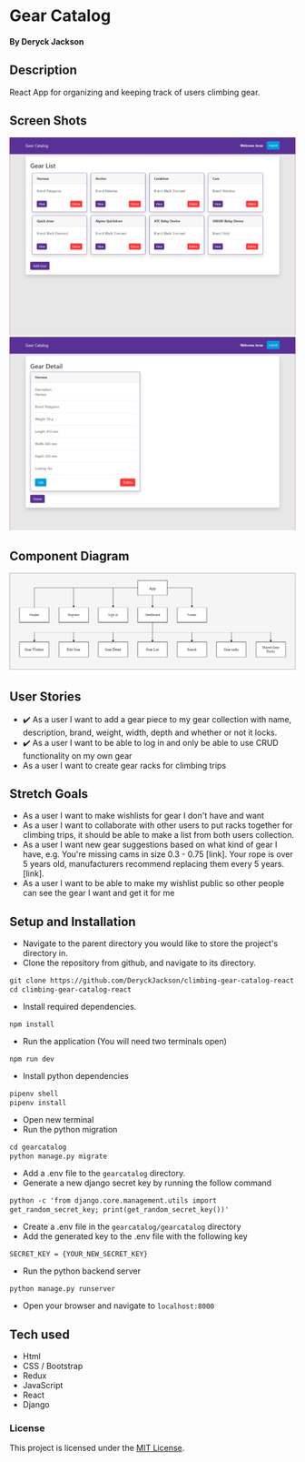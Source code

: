 # Gear Catalog

#### By Deryck Jackson

## Description

React App for organizing and keeping track of users climbing gear.

## Screen Shots

![gearPic](gearPic.png)
![gearDetail](gearDetail.png)

## Component Diagram

![diagram](component-diagram.png)

## User Stories

- :heavy_check_mark: As a user I want to add a gear piece to my gear collection with name, description, brand, weight, width, depth and whether or not it locks.
- :heavy_check_mark: As a user I want to be able to log in and only be able to use CRUD functionality on my own gear
- As a user I want to create gear racks for climbing trips

## Stretch Goals

- As a user I want to make wishlists for gear I don't have and want
- As a user I want to collaborate with other users to put racks together for climbing trips, it should be able to make a list from both users collection.
- As a user I want new gear suggestions based on what kind of gear I have, e.g. You're missing cams in size 0.3 - 0.75 [link]. Your rope is over 5 years old, manufacturers recommend replacing them every 5 years. [link].
- As a user I want to be able to make my wishlist public so other people can see the gear I want and get it for me

## Setup and Installation

- Navigate to the parent directory you would like to store the project's directory in.
- Clone the repository from github, and navigate to its directory.

```
git clone https://github.com/DeryckJackson/climbing-gear-catalog-react
cd climbing-gear-catalog-react
```

- Install required dependencies.

```
npm install
```

- Run the application (You will need two terminals open)

```
npm run dev
```

- Install python dependencies

```
pipenv shell
pipenv install
```

- Open new terminal
- Run the python migration

```
cd gearcatalog
python manage.py migrate
```

- Add a .env file to the `gearcatalog` directory.
- Generate a new django secret key by running the follow command

```
python -c 'from django.core.management.utils import get_random_secret_key; print(get_random_secret_key())'
```
- Create a .env file in the `gearcatalog/gearcatalog` directory
- Add the generated key to the .env file with the following key

```
SECRET_KEY = {YOUR_NEW_SECRET_KEY}
```

- Run the python backend server

```
python manage.py runserver
```

- Open your browser and navigate to `localhost:8000`

## Tech used

- Html
- CSS / Bootstrap
- Redux
- JavaScript
- React
- Django

### License

This project is licensed under the [MIT License](https://opensource.org/licenses/MIT).
